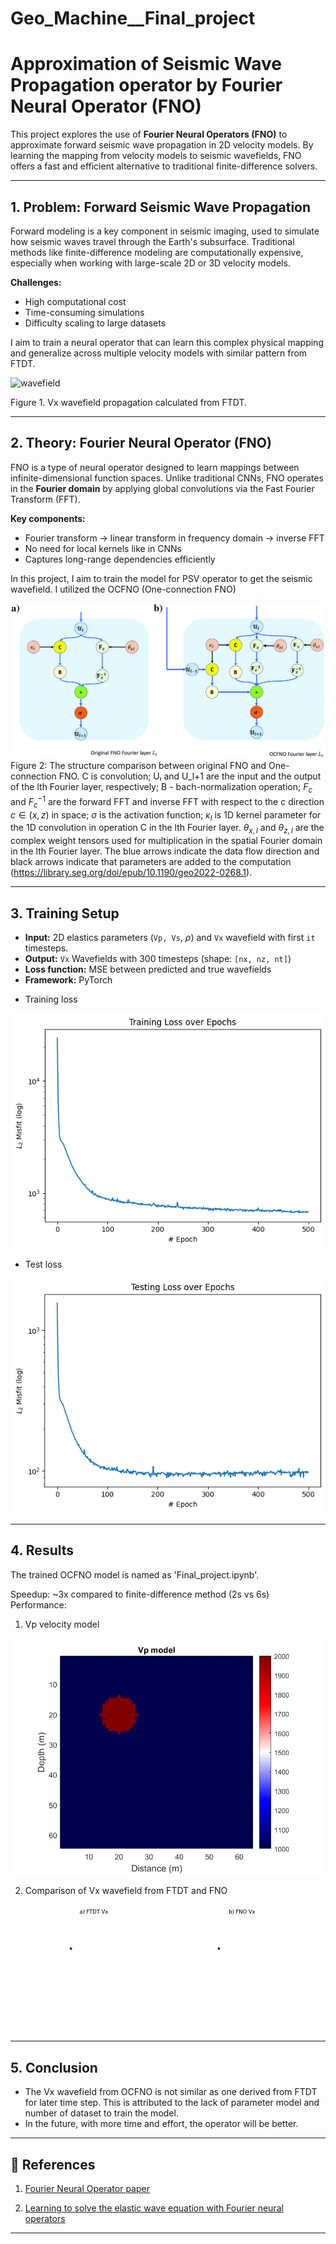 # Geo_Machine__Final_project

# Approximation of Seismic Wave Propagation operator by Fourier Neural Operator (FNO)

This project explores the use of **Fourier Neural Operators (FNO)** to approximate forward seismic wave propagation in 2D velocity models. By learning the mapping from velocity models to seismic wavefields, FNO offers a fast and efficient alternative to traditional finite-difference solvers.

---

## 1. Problem: Forward Seismic Wave Propagation

Forward modeling is a key component in seismic imaging, used to simulate how seismic waves travel through the Earth's subsurface. Traditional methods like finite-difference modeling are computationally expensive, especially when working with large-scale 2D or 3D velocity models.

**Challenges:**
- High computational cost
- Time-consuming simulations
- Difficulty scaling to large datasets

I aim to train a neural operator that can learn this complex physical mapping and generalize across multiple velocity models with similar pattern from FTDT. 

![wavefield](output.gif)


Figure 1. Vx wavefield propagation calculated from FTDT.

---

## 2. Theory: Fourier Neural Operator (FNO)

FNO is a type of neural operator designed to learn mappings between infinite-dimensional function spaces. Unlike traditional CNNs, FNO operates in the **Fourier domain** by applying global convolutions via the Fast Fourier Transform (FFT).

**Key components:**
- Fourier transform → linear transform in frequency domain → inverse FFT
- No need for local kernels like in CNNs
- Captures long-range dependencies efficiently

In this project, I aim to train the model for PSV operator to get the seismic wavefield. I utilized the OCFNO (One-connection FNO)

![OCFNO1](workflow.jpeg)
Figure 2: The structure comparison between original FNO and One-connection FNO. C is convolution; Uₗ and U_l+1 are the input and the output of the lth Fourier layer, respectively; B - bach-normalization operation; $F_c$ and $F_c^{-1}$ are the forward FFT and inverse FFT with respect to the c direction $c \in (x, z)$ in space; $\sigma$ is the activation function; $\kappa_l$ is 1D kernel parameter for the 1D convolution in operation C in the lth Fourier layer. $\theta_{x,l}$ and $\theta_{z,l}$ are the complex weight tensors used for multiplication in the spatial Fourier domain in the lth Fourier layer. The blue arrows indicate the data flow direction and black arrows indicate that parameters are added to the computation (https://library.seg.org/doi/epub/10.1190/geo2022-0268.1).

---

## 3. Training Setup

- **Input:** 2D elastics parameters (`Vp, Vs`, $\rho$) and `Vx` wavefield with  first `it` timesteps.
- **Output:** `Vx` Wavefields with 300 timesteps (shape: `[nx, nz, nt]`)
- **Loss function:** MSE between predicted and true wavefields
- **Framework:** PyTorch
+ Training loss


![Training_loss](lost_train.png)

+ Test loss


![Loss test](loss_test.png)



---

## 4. Results

The trained OCFNO model is named as 'Final_project.ipynb'. 

Speedup: ~3x compared to finite-difference method (2s vs 6s)
Performance:
1. Vp velocity model


![Velocity](Vp_predicted_model.png)


2. Comparison of Vx wavefield from FTDT and FNO

![Vx_wavefield](Vx_comparison.gif)


---
## 5. Conclusion
+ The Vx wavefield from OCFNO is not similar as one derived from FTDT for later time step. This is attributed to the lack of parameter model and number of dataset to train the model.
+ In the future, with more time and effort, the operator will be better.


---
## 🔗 References
1. [Fourier Neural Operator paper](https://arxiv.org/abs/2010.08895)


2. [Learning to solve the elastic wave equation with Fourier neural operators](https://library.seg.org/doi/epub/10.1190/geo2022-0268.1)

---






























































